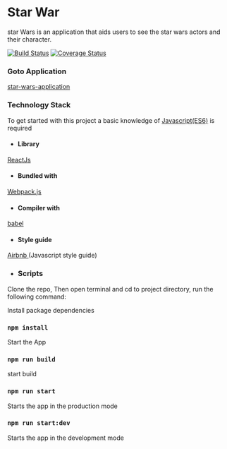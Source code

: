 # Star War
star Wars is an application that aids users to see the star wars actors and their character.

[![Build Status](https://travis-ci.com/Nennyfills/starWars.svg?branch=master)](https://travis-ci.com/Nennyfills/starWars)
[![Coverage Status](https://coveralls.io/repos/github/Nennyfills/starWars/badge.svg?branch=master)](https://coveralls.io/github/Nennyfills/starWars?branch=master)

### Goto Application
[star-wars-application](https://star-wars-application.firebaseapp.com)

### Technology Stack

To get started with this project a basic knowledge of
[Javascript(ES6)](https://es6.io/) is required

- #### __Library__
[ReactJs](https://reactjs.org/)

- #### __Bundled with__
[Webpack.js](https://webpack.js.org)

- #### __Compiler with__
[babel](https://babeljs.io/)

- #### __Style guide__
[Airbnb ](https://github.com/airbnb/javascript)(Javascript style guide)

- ###  Scripts

Clone the repo, Then open terminal and cd to project directory, run the following command: 

Install package dependencies
### `npm install`

Start the App

### `npm run build`
start build

### `npm run start`
Starts the app in the production mode

### `npm run start:dev`
Starts the app in the development mode
